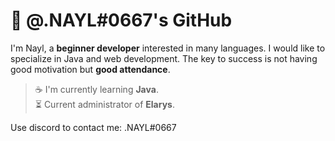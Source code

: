 # 👋 @.NAYL#0667's GitHub
I'm Nayl, a **beginner developer** interested in many languages. I would like to specialize in Java and web development. The key to success is not having good motivation but **good attendance**.

> ☕ I'm currently learning **Java**.\
> ⏳ Current administrator of **Elarys**.

Use discord to contact me: .NAYL#0667
